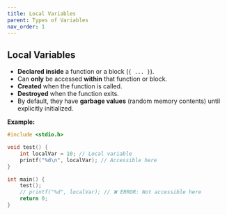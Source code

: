 ```yaml
---
title: Local Variables
parent: Types of Variables
nav_order: 1
---
```


## **Local Variables**

* **Declared inside** a function or a block (`{ ... }`).
* Can **only** be accessed **within** that function or block.
* **Created** when the function is called.
* **Destroyed** when the function exits.
* By default, they have **garbage values** (random memory contents) until explicitly initialized.

**Example:**

```c
#include <stdio.h>

void test() {
    int localVar = 10; // Local variable
    printf("%d\n", localVar); // Accessible here
}

int main() {
    test();
    // printf("%d", localVar); // ❌ ERROR: Not accessible here
    return 0;
}
```
